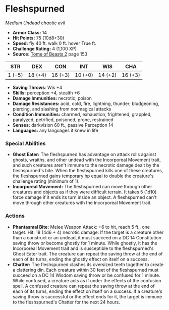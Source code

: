 # Fleshspurned

*Medium* *Undead* *chaotic evil*

- **Armor Class:** 14
- **Hit Points:** 75 (10d8+30)
- **Speed:** fly 40 ft. walk 0 ft. hover True ft.
- **Challenge Rating:** 4 (1,100 XP)
- **Source:** [Tome of Beasts 2](https://koboldpress.com/kpstore/product/tome-of-beasts-2-for-5th-edition) page 153

| STR | DEX | CON | INT | WIS | CHA |
| --- | --- | --- | --- | --- | --- |
| 1 (-5) | 18 (+4) | 16 (+3) | 10 (+0) | 14 (+2) | 16 (+3) |

- **Saving Throws**: Wis +4
- **Skills:** perception +4, stealth +6
- **Damage Immunities:** necrotic, poison
- **Damage Resistances:** acid, cold, fire, lightning, thunder; bludgeoning, piercing, and slashing from nonmagical attacks
- **Condition Immunities:** charmed, exhaustion, frightened, grappled, paralyzed, petrified, poisoned, prone, restrained
- **Senses:** darkvision 60 ft., passive Perception 14
- **Languages:** any languages it knew in life

### Special Abilities

- **Ghost Eater:** The fleshspurned has advantage on attack rolls against ghosts, wraiths, and other undead with the Incorporeal Movement trait, and such creatures aren't immune to the necrotic damage dealt by the fleshspurned's bite. When the fleshspurned kills one of these creatures, the fleshspurned gains temporary hp equal to double the creature's challenge rating (minimum of 1).
- **Incorporeal Movement:** The fleshspurned can move through other creatures and objects as if they were difficult terrain. It takes 5 (1d10) force damage if it ends its turn inside an object. A fleshspurned can't move through other creatures with the Incorporeal Movement trait.

### Actions

- **Phantasmal Bite:** Melee Weapon Attack: +6 to hit, reach 5 ft., one target. Hit: 18 (4d6 + 4) necrotic damage. If the target is a creature other than a construct or an undead, it must succeed on a DC 14 Constitution saving throw or become ghostly for 1 minute. While ghostly, it has the Incorporeal Movement trait and is susceptible to the fleshspurned's Ghost Eater trait. The creature can repeat the saving throw at the end of each of its turns, ending the ghostly effect on itself on a success.
- **Chatter:** The fleshspurned clashes its oversized teeth together to create a clattering din. Each creature within 30 feet of the fleshspurned must succeed on a DC 14 Wisdom saving throw or be confused for 1 minute. While confused, a creature acts as if under the effects of the confusion spell. A confused creature can repeat the saving throw at the end of each of its turns, ending the effect on itself on a success. If a creature's saving throw is successful or the effect ends for it, the target is immune to the fleshspurned's Chatter for the next 24 hours.


